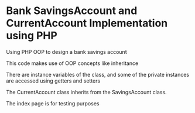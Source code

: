 # Bank SavingsAccount and CurrentAccount Implementation using PHP
Using PHP OOP to design a bank savings account

This code makes use of OOP concepts like inheritance

There are instance variables of the class, and some of the private instances are accessed using getters and setters

The CurrentAccount class inherits from the SavingsAccount class.

The index page is for testing purposes


